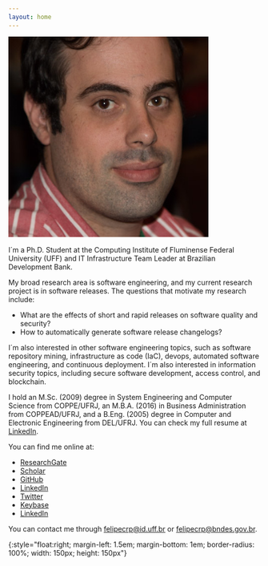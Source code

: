 ```yaml
---
layout: home
---
```


![self_pic]

I´m a Ph.D. Student at the Computing Institute of Fluminense Federal University (UFF) and IT Infrastructure Team Leader at Brazilian Development Bank.

My broad research area is software engineering, and my current research project is in software releases. The questions that motivate my research include:

  - What are the effects of short and rapid releases on software quality and security?
  - How to automatically generate software release changelogs?

I´m also interested in other software engineering topics, such as software repository mining, infrastructure as code (IaC), devops, automated software engineering, and continuous deployment. I´m also interested in information security topics, including secure software development, access control, and blockchain.

I hold an M.Sc. (2009) degree in System Engineering and Computer Science from COPPE/UFRJ, an M.B.A. (2016) in Business Administration from COPPEAD/UFRJ, and a B.Eng. (2005) degree in Computer and Electronic Engineering from DEL/UFRJ. You can check my full resume at [LinkedIn].

You can find me online at:
  - [ResearchGate]
  - [Scholar]
  - [GitHub]
  - [LinkedIn]
  - [Twitter]
  - [Keybase]
  - [LinkedIn]

You can contact me through <felipecrp@id.uff.br> or <felipecrp@bndes.gov.br>.

[Scholar]: https://scholar.google.com.br/citations?user=jXGVY28AAAAJ&hl=en
[ResearchGate]: https://www.researchgate.net/profile/Felipe_Rego_Pinto2
[GitHub]: https://github.com/felipecrp
[LinkedIn]: http://linkedin.com/in/felipecrp
[Twitter]: https://twitter.com/felipecrp
[Keybase]: https://keybase.io/felipecrp

[self_pic]: /assets/foto-400.jpg
{:style="float:right; margin-left: 1.5em; margin-bottom: 1em; border-radius: 100%; width: 150px; height: 150px"}
